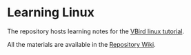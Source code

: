 # Learning Linux

The repository hosts learning notes for the [VBird linux tutorial](http://linux.vbird.org).

All the materials are available in the [Repository Wiki](https://github.com/woolo/learning_linux/wiki).